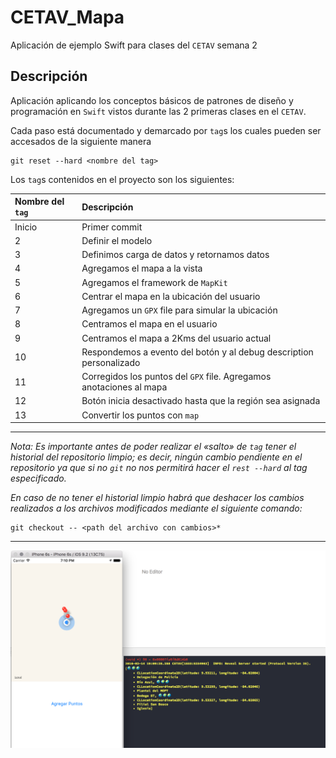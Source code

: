 # CETAV_Mapa
Aplicación de ejemplo Swift para clases del `CETAV` semana 2

## Descripción

Aplicación aplicando los conceptos básicos de patrones de diseño y programación en `Swift` vistos durante las 2 primeras clases en el `CETAV`.

Cada paso está documentado y demarcado por `tag`s los cuales pueden ser accesados de la siguiente manera
```terminal
git reset --hard <nombre del tag>
```

Los `tag`s contenidos en el proyecto son los siguientes:

| **Nombre del `tag`** | **Descripción** |
|:-----------------|:------------|
| Inicio | Primer commit |
| 2 | Definir el modelo |
| 3 | Definimos carga de datos y retornamos datos |
| 4 | Agregamos el mapa a la vista |
| 5 | Agregamos el framework de `MapKit` |
| 6 | Centrar el mapa en la ubicación del usuario |
| 7 | Agregamos un `GPX` file para simular la ubicación |
| 8 | Centramos el mapa en el usuario |
| 9 | Centramos el mapa a 2Kms del usuario actual |
| 10 | Respondemos a evento del botón y al debug description personalizado |
| 11 | Corregidos los puntos del `GPX` file. Agregamos anotaciones al mapa |
| 12 | Botón inicia desactivado hasta que la región sea asignada |
| 13 | Convertir los puntos con `map` |

---

*Nota: Es importante antes de poder realizar el «salto» de `tag` tener el historial del repositorio limpio; es decir, ningún cambio pendiente en el repositorio ya que si no `git` no nos permitirá hacer el `rest --hard` al tag especificado.*

*En caso de no tener el historial limpio habrá que deshacer los cambios realizados a los archivos modificados mediante el siguiente comando:*

```terminal
git checkout -- <path del archivo con cambios>*
```

---

![](web/app.png)
